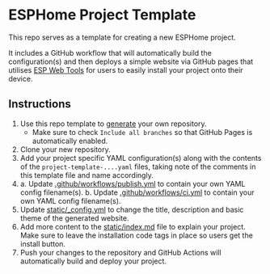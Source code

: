 # ESPHome Project Template

This repo serves as a template for creating a new ESPHome project.

It includes a GitHub workflow that will automatically build the configuration(s) and then deploys a simple
website via GitHub pages that utilises [ESP Web Tools](https://esphome.github.io/esp-web-tools/) for users to
easily install your project onto their device.

## Instructions

1. Use this repo template to [generate](https://github.com/esphome/esphome-project-template/generate) your own repository.
   - Make sure to check `Include all branches` so that GitHub Pages is automatically enabled.
2. Clone your new repository.
3. Add your project specific YAML configuration(s) along with the contents of the `project-template-....yaml` files, taking note of the comments in this template file and name accordingly.
4. a. Update [.github/workflows/publish.yml](.github/workflows/publish.yml) to contain your own YAML config filename(s).
   b. Update [.github/workflows/ci.yml](.github/workflows/ci.yml) to contain your own YAML config filename(s).
5. Update [static/\_config.yml](static/_config.yml) to change the title, description and basic theme of the generated website.
6. Add more content to the [static/index.md](static/index.md) file to explain your project.
   Make sure to leave the installation code tags in place so users get the install button.
7. Push your changes to the repository and GitHub Actions will automatically build and deploy your project.
